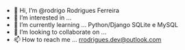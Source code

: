 - 👋 Hi, I’m @rodrigo Rodrigues Ferreira
- 👀 I’m interested in ...
- 🌱 I’m currently learning ... Python/Django SQLite e MySQL
- 💞️ I’m looking to collaborate on ...
- 📫 How to reach me ... rrodrigues.dev@outlook.com

<!---
rodrigorferreira/rodrigorferreira is a ✨ special ✨ repository because its `README.md` (this file) appears on your GitHub profile.
You can click the Preview link to take a look at your changes.
--->
